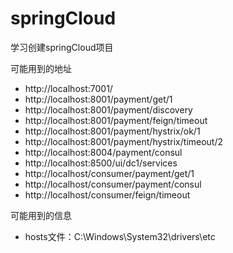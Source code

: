 # springCloud
学习创建springCloud项目

可能用到的地址
* http://localhost:7001/
* http://localhost:8001/payment/get/1
* http://localhost:8001/payment/discovery
* http://localhost:8001/payment/feign/timeout
* http://localhost:8001/payment/hystrix/ok/1
* http://localhost:8001/payment/hystrix/timeout/2
* http://localhost:8004/payment/consul
* http://localhost:8500/ui/dc1/services
* http://localhost/consumer/payment/get/1
* http://localhost/consumer/payment/consul
* http://localhost/consumer/feign/timeout

可能用到的信息
* hosts文件：C:\Windows\System32\drivers\etc
